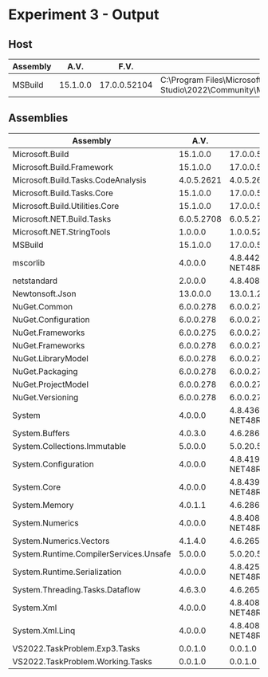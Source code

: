 # Experiment 3 - Output

## Host

Assembly | A.V. | F.V. | Location
--- | --- | --- | ---
MSBuild | 15.1.0.0 | 17.0.0.52104 | C:\Program Files\Microsoft Visual Studio\2022\Community\MSBuild\Current\Bin\amd64\MSBuild.exe
## Assemblies

Assembly | A.V. | F.V. | Location
--- | --- | --- | ---
Microsoft.Build | 15.1.0.0 | 17.0.0.52104 | C:\Program Files\Microsoft Visual Studio\2022\Community\MSBuild\Current\Bin\Microsoft.Build.dll
Microsoft.Build.Framework | 15.1.0.0 | 17.0.0.52104 | C:\Program Files\Microsoft Visual Studio\2022\Community\MSBuild\Current\Bin\Microsoft.Build.Framework.dll
Microsoft.Build.Tasks.CodeAnalysis | 4.0.5.2621 | 4.0.5.2621 | C:\Program Files\Microsoft Visual Studio\2022\Community\MSBuild\Current\Bin\Roslyn\Microsoft.Build.Tasks.CodeAnalysis.dll
Microsoft.Build.Tasks.Core | 15.1.0.0 | 17.0.0.52104 | C:\Program Files\Microsoft Visual Studio\2022\Community\MSBuild\Current\Bin\Microsoft.Build.Tasks.Core.dll
Microsoft.Build.Utilities.Core | 15.1.0.0 | 17.0.0.52104 | C:\Program Files\Microsoft Visual Studio\2022\Community\MSBuild\Current\Bin\Microsoft.Build.Utilities.Core.dll
Microsoft.NET.Build.Tasks | 6.0.5.2708 | 6.0.5.2708 | C:\Program Files\dotnet\sdk\6.0.100\Sdks\Microsoft.NET.Sdk\tools\net472\Microsoft.NET.Build.Tasks.dll
Microsoft.NET.StringTools | 1.0.0.0 | 1.0.0.52104 | C:\Program Files\Microsoft Visual Studio\2022\Community\MSBuild\Current\Bin\amd64\Microsoft.NET.StringTools.dll
MSBuild | 15.1.0.0 | 17.0.0.52104 | C:\Program Files\Microsoft Visual Studio\2022\Community\MSBuild\Current\Bin\amd64\MSBuild.exe
mscorlib | 4.0.0.0 | 4.8.4420.0 built by: NET48REL1LAST_C | C:\Windows\Microsoft.NET\Framework64\v4.0.30319\mscorlib.dll
netstandard | 2.0.0.0 | 4.8.4084.0 | C:\WINDOWS\Microsoft.Net\assembly\GAC_MSIL\netstandard\v4.0_2.0.0.0__cc7b13ffcd2ddd51\netstandard.dll
Newtonsoft.Json | 13.0.0.0 | 13.0.1.25517 | C:\Program Files\dotnet\sdk\6.0.100\Sdks\Microsoft.NET.Sdk\tools\net472\Newtonsoft.Json.dll
NuGet.Common | 6.0.0.278 | 6.0.0.278 | C:\Program Files\dotnet\sdk\6.0.100\Sdks\Microsoft.NET.Sdk\tools\net472\NuGet.Common.dll
NuGet.Configuration | 6.0.0.278 | 6.0.0.278 | C:\Program Files\dotnet\sdk\6.0.100\Sdks\Microsoft.NET.Sdk\tools\net472\NuGet.Configuration.dll
NuGet.Frameworks | 6.0.0.275 | 6.0.0.275 | C:\Program Files\Microsoft Visual Studio\2022\Community\Common7\IDE\CommonExtensions\Microsoft\NuGet\NuGet.Frameworks.dll
NuGet.Frameworks | 6.0.0.278 | 6.0.0.278 | C:\Program Files\dotnet\sdk\6.0.100\Sdks\Microsoft.NET.Sdk\tools\net472\NuGet.Frameworks.dll
NuGet.LibraryModel | 6.0.0.278 | 6.0.0.278 | C:\Program Files\dotnet\sdk\6.0.100\Sdks\Microsoft.NET.Sdk\tools\net472\NuGet.LibraryModel.dll
NuGet.Packaging | 6.0.0.278 | 6.0.0.278 | C:\Program Files\dotnet\sdk\6.0.100\Sdks\Microsoft.NET.Sdk\tools\net472\NuGet.Packaging.dll
NuGet.ProjectModel | 6.0.0.278 | 6.0.0.278 | C:\Program Files\dotnet\sdk\6.0.100\Sdks\Microsoft.NET.Sdk\tools\net472\NuGet.ProjectModel.dll
NuGet.Versioning | 6.0.0.278 | 6.0.0.278 | C:\Program Files\dotnet\sdk\6.0.100\Sdks\Microsoft.NET.Sdk\tools\net472\NuGet.Versioning.dll
System | 4.0.0.0 | 4.8.4360.0 built by: NET48REL1LAST_C | C:\WINDOWS\Microsoft.Net\assembly\GAC_MSIL\System\v4.0_4.0.0.0__b77a5c561934e089\System.dll
System.Buffers | 4.0.3.0 | 4.6.28619.01 | C:\Program Files\Microsoft Visual Studio\2022\Community\MSBuild\Current\Bin\amd64\System.Buffers.dll
System.Collections.Immutable | 5.0.0.0 | 5.0.20.51904 | C:\Program Files\Microsoft Visual Studio\2022\Community\MSBuild\Current\Bin\amd64\System.Collections.Immutable.dll
System.Configuration | 4.0.0.0 | 4.8.4190.0 built by: NET48REL1LAST_B | C:\WINDOWS\Microsoft.Net\assembly\GAC_MSIL\System.Configuration\v4.0_4.0.0.0__b03f5f7f11d50a3a\System.Configuration.dll
System.Core | 4.0.0.0 | 4.8.4390.0 built by: NET48REL1LAST_C | C:\WINDOWS\Microsoft.Net\assembly\GAC_MSIL\System.Core\v4.0_4.0.0.0__b77a5c561934e089\System.Core.dll
System.Memory | 4.0.1.1 | 4.6.28619.01 | C:\Program Files\Microsoft Visual Studio\2022\Community\MSBuild\Current\Bin\amd64\System.Memory.dll
System.Numerics | 4.0.0.0 | 4.8.4084.0 built by: NET48REL1 | C:\WINDOWS\Microsoft.Net\assembly\GAC_MSIL\System.Numerics\v4.0_4.0.0.0__b77a5c561934e089\System.Numerics.dll
System.Numerics.Vectors | 4.1.4.0 | 4.6.26515.06 | C:\Program Files\Microsoft Visual Studio\2022\Community\MSBuild\Current\Bin\amd64\System.Numerics.Vectors.dll
System.Runtime.CompilerServices.Unsafe | 5.0.0.0 | 5.0.20.51904 | C:\Program Files\Microsoft Visual Studio\2022\Community\MSBuild\Current\Bin\amd64\System.Runtime.CompilerServices.Unsafe.dll
System.Runtime.Serialization | 4.0.0.0 | 4.8.4250.0 built by: NET48REL1LAST_C | C:\WINDOWS\Microsoft.Net\assembly\GAC_MSIL\System.Runtime.Serialization\v4.0_4.0.0.0__b77a5c561934e089\System.Runtime.Serialization.dll
System.Threading.Tasks.Dataflow | 4.6.3.0 | 4.6.26515.06 | C:\Program Files\Microsoft Visual Studio\2022\Community\MSBuild\Current\Bin\amd64\System.Threading.Tasks.Dataflow.dll
System.Xml | 4.0.0.0 | 4.8.4084.0 built by: NET48REL1 | C:\WINDOWS\Microsoft.Net\assembly\GAC_MSIL\System.Xml\v4.0_4.0.0.0__b77a5c561934e089\System.Xml.dll
System.Xml.Linq | 4.0.0.0 | 4.8.4084.0 built by: NET48REL1 | C:\WINDOWS\Microsoft.Net\assembly\GAC_MSIL\System.Xml.Linq\v4.0_4.0.0.0__b77a5c561934e089\System.Xml.Linq.dll
VS2022.TaskProblem.Exp3.Tasks | 0.0.1.0 | 0.0.1.0 | C:\source\vs2022-task-problem\repository\VS2022.TaskProblem.Exp3.Tasks\0.0.1\lib\net472\VS2022.TaskProblem.Exp3.Tasks.dll
VS2022.TaskProblem.Working.Tasks | 0.0.1.0 | 0.0.1.0 | C:\source\vs2022-task-problem\repository\VS2022.TaskProblem.Working.Tasks\0.0.1\lib\net472\VS2022.TaskProblem.Working.Tasks.dll
